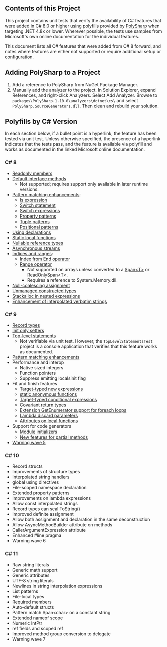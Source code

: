 ﻿
## Contents of this Project

This project contains unit tests that verify the availability of C# features that were added in C# 8.0 or higher using polyfills provided by [PolySharp](https://www.nuget.org/packages/PolySharp) when targeting .NET 4.8x or lower. Wherever possible, the tests use samples from Microsoft's own online documentation for the individual features.

This document lists all C# features that were added from C# 8 forward, and notes where features are either not supported or require additional setup or configuration. 

## Adding PolySharp to a Project

1. Add a reference to PolySharp from NuGet Package Manager.
1. Manually add the analyzer to the project. In Solution Explorer, expand References, and right-click Analyzers. Select Add Analyzer. Browse to `packages\PolySharp.1.10.0\analyzers\dotnet\cs\` and select `PolySharp.SourceGenerators.dll`. Then clean and rebuild your solution.

## Polyfills by C# Version

In each section below, if a bullet point is a hyperlink, the feature has been tested via unit test. Unless otherwise specified, the presence of a hyperlink indicates that the tests pass, and the feature is available via polyfill and works as documented in the linked Microsoft online documentation.

### C# 8

* [Readonly members](https://learn.microsoft.com/en-us/dotnet/csharp/language-reference/builtin-types/struct#readonly-instance-members)
* [Default interface methods](https://learn.microsoft.com/en-us/dotnet/csharp/language-reference/keywords/interface#default-interface-members) 
    - Not supported; requires support only available in later runtime versions.
* [Pattern matching enhancements](https://learn.microsoft.com/en-us/dotnet/csharp/language-reference/operators/patterns):
  * [Is expression](https://learn.microsoft.com/en-us/dotnet/csharp/language-reference/operators/is)
  * [Switch statement](https://learn.microsoft.com/en-us/dotnet/csharp/language-reference/statements/selection-statements#the-switch-statement)
  * [Switch expressions](https://learn.microsoft.com/en-us/dotnet/csharp/language-reference/operators/switch-expression)
  * [Property patterns](https://learn.microsoft.com/en-us/dotnet/csharp/language-reference/operators/patterns#property-pattern)
  * [Tuple patterns](https://learn.microsoft.com/en-us/dotnet/csharp/language-reference/operators/patterns#positional-pattern)
  * [Positional patterns](https://learn.microsoft.com/en-us/dotnet/csharp/language-reference/operators/patterns#positional-pattern)
* [Using declarations](https://learn.microsoft.com/en-us/dotnet/csharp/language-reference/keywords/using-directive)
* [Static local functions](https://learn.microsoft.com/en-us/dotnet/csharp/programming-guide/classes-and-structs/local-functions)
* [Nullable reference types](https://learn.microsoft.com/en-us/dotnet/csharp/language-reference/builtin-types/nullable-reference-types)
* [Asynchronous streams](https://learn.microsoft.com/en-us/dotnet/csharp/language-reference/statements/iteration-statements#await-foreach)
* [Indices and ranges](https://learn.microsoft.com/en-us/dotnet/csharp/language-reference/operators/member-access-operators#range-operator-):
    * [Index from End operator](https://learn.microsoft.com/en-us/dotnet/csharp/language-reference/operators/member-access-operators#index-from-end-operator-)
    * [Range operator](https://learn.microsoft.com/en-us/dotnet/csharp/language-reference/operators/member-access-operators#range-operator-) 
        - Not supported on arrays unless converted to a [Span\<T\>](https://learn.microsoft.com/en-us/dotnet/api/system.span-1?view=net-7.0) or [ReadOnlySpan\<T\>](https://learn.microsoft.com/en-us/dotnet/api/system.readonlyspan-1?view=net-7.0).
        - Requires a reference to System.Memory.dll.
* [Null-coalescing assignment](https://learn.microsoft.com/en-us/dotnet/csharp/language-reference/operators/assignment-operator#null-coalescing-assignment)
* [Unmanaged constructed types](https://learn.microsoft.com/en-us/dotnet/csharp/language-reference/keywords/where-generic-type-constraint)
* [Stackalloc in nested expressions](https://learn.microsoft.com/en-us/dotnet/csharp/language-reference/operators/stackalloc)
* [Enhancement of interpolated verbatim strings](https://learn.microsoft.com/en-us/dotnet/csharp/language-reference/tokens/interpolated)

### C# 9

* [Record types](https://learn.microsoft.com/en-us/dotnet/csharp/whats-new/csharp-9#record-types)
* [Init only setters](https://learn.microsoft.com/en-us/dotnet/csharp/whats-new/csharp-9#init-only-setters)
* [Top-level statements](https://learn.microsoft.com/en-us/dotnet/csharp/whats-new/csharp-9#top-level-statements)
    * Not verifiable via unit test. However, the `TopLevelStatementsTest` project is a console application that verifies that this feature works as documented. 
* [Pattern matching enhancements](https://learn.microsoft.com/en-us/dotnet/csharp/whats-new/csharp-9#pattern-matching-enhancements)
* Performance and interop
  * Native sized integers
  * Function pointers
  * Suppress emitting localsinit flag
* Fit and finish features
  * [Target-typed new expressions](https://learn.microsoft.com/en-us/dotnet/csharp/language-reference/proposals/csharp-9.0/target-typed-new)
  * [static anonymous functions](https://learn.microsoft.com/en-us/dotnet/csharp/language-reference/proposals/csharp-9.0/static-anonymous-functions)
  * [Target-typed conditional expressions](https://learn.microsoft.com/en-us/dotnet/csharp/language-reference/proposals/csharp-9.0/target-typed-conditional-expression)
  * [Covariant return types](https://learn.microsoft.com/en-us/dotnet/csharp/language-reference/proposals/csharp-9.0/covariant-returns)
  * [Extension GetEnumerator support for foreach loops](https://learn.microsoft.com/en-us/dotnet/csharp/language-reference/proposals/csharp-9.0/extension-getenumerator)
  * [Lambda discard parameters](https://learn.microsoft.com/en-us/dotnet/csharp/language-reference/proposals/csharp-9.0/lambda-discard-parameters)
  * [Attributes on local functions](https://learn.microsoft.com/en-us/dotnet/csharp/language-reference/proposals/csharp-9.0/local-function-attributes)
* Support for code generators
  * [Module initializers](https://learn.microsoft.com/en-us/dotnet/csharp/language-reference/proposals/csharp-9.0/module-initializers)
  * [New features for partial methods](https://learn.microsoft.com/en-us/dotnet/csharp/language-reference/proposals/csharp-9.0/extending-partial-methods)
* [Warning wave 5](https://learn.microsoft.com/en-us/dotnet/csharp/language-reference/compiler-messages/warning-waves#cs7023---a-static-type-is-used-in-an-is-or-as-expression)

### C# 10

* Record structs
* Improvements of structure types
* Interpolated string handlers
* global using directives
* File-scoped namespace declaration
* Extended property patterns
* Improvements on lambda expressions
* Allow const interpolated strings
* Record types can seal ToString()
* Improved definite assignment
* Allow both assignment and declaration in the same deconstruction
* Allow AsyncMethodBuilder attribute on methods
* CallerArgumentExpression attribute
* Enhanced #line pragma
* Warning wave 6

### C# 11

* Raw string literals
* Generic math support
* Generic attributes
* UTF-8 string literals
* Newlines in string interpolation expressions
* List patterns
* File-local types
* Required members
* Auto-default structs
* Pattern match Span\<char\> on a constant string
* Extended nameof scope
* Numeric IntPtr
* ref fields and scoped ref
* Improved method group conversion to delegate
* Warning wave 7


